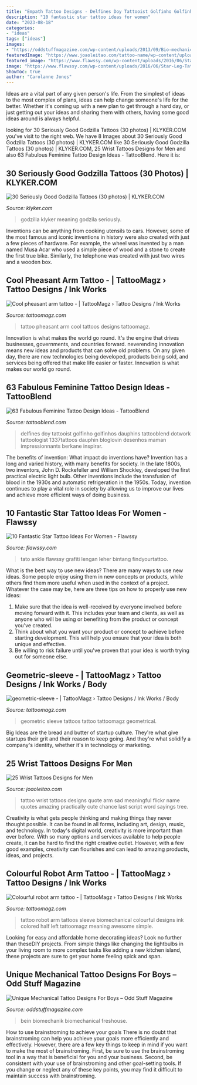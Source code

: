 ```yaml
---
title: "Empath Tattoo Designs - Delfines Doy Tattooist Golfinho Golfinhos Dauphins Tattooblend Dotwork Tattoologist 1337tattoos Dauphin Bloglovin Desenhos Maman Impressionnants Berkane Inspirar"
description: "10 fantastic star tattoo ideas for women"
date: "2023-08-18"
categories:
- "ideas"
tags: ["ideas"]
images:
- "https://oddstuffmagazine.com/wp-content/uploads/2013/09/Bio-mechanical-Tattoo-3-600x800.jpg"
featuredImage: "https://www.joaoleitao.com/tattoo-name/wp-content/uploads/wrist-arm-tattoo-ideas-script.jpg"
featured_image: "https://www.flawssy.com/wp-content/uploads/2016/06/Star-Leg-Tattoo-Men.jpg"
image: "https://www.flawssy.com/wp-content/uploads/2016/06/Star-Leg-Tattoo-Men.jpg"
ShowToc: true
author: "Carolanne Jones"
---
```



Ideas are a vital part of any given person's life. From the simplest of ideas to the most complex of plans, ideas can help change someone's life for the better. Whether it's coming up with a new plan to get through a hard day, or just getting out your ideas and sharing them with others, having some good ideas around is always helpful.

	

		
looking for 30 Seriously Good Godzilla Tattoos (30 photos) | KLYKER.COM you've visit to the right web. We have 8 Images about 30 Seriously Good Godzilla Tattoos (30 photos) | KLYKER.COM like 30 Seriously Good Godzilla Tattoos (30 photos) | KLYKER.COM, 25 Wrist Tattoos Designs for Men and also 63 Fabulous Feminine Tattoo Design Ideas - TattooBlend. Here it is:
		
    
## 30 Seriously Good Godzilla Tattoos (30 Photos) | KLYKER.COM

<img loading=lazy src="https://klyker.com/wp-content/uploads/2014/05/Godzilla-tattoos-30.jpg" onerror="this.onerror=null;this.src='https://tse2.mm.bing.net/th?id=OIP.aIKgqK60ajjW-bx6PGeMygHaJ4&amp;pid=15.1';" alt="30 Seriously Good Godzilla Tattoos (30 photos) | KLYKER.COM">

_Source: klyker.com_

>godzilla klyker meaning godzila seriously. 

	

Inventions can be anything from cooking utensils to cars. However, some of the most famous and iconic inventions in history were also created with just a few pieces of hardware. For example, the wheel was invented by a man named Musa Acar who used a simple piece of wood and a stone to create the first true bike. Similarly, the telephone was created with just two wires and a wooden box.

    
## Cool Pheasant Arm Tattoo - | TattooMagz › Tattoo Designs / Ink Works

<img loading=lazy src="https://tattoomagz.com/wp-content/uploads/Cool-pheasant-arm-tattoo.jpg" onerror="this.onerror=null;this.src='https://tse1.mm.bing.net/th?id=OIP.2A_ihcSvVKLy1VLILYJjHQHaJ4&amp;pid=15.1';" alt="Cool pheasant arm tattoo - | TattooMagz › Tattoo Designs / Ink Works">

_Source: tattoomagz.com_

>tattoo pheasant arm cool tattoos designs tattoomagz. 

	

Innovation is what makes the world go round. It's the engine that drives businesses, governments, and countries forward. neverending innovation means new ideas and products that can solve old problems. On any given day, there are new technologies being developed, products being sold, and services being offered that make life easier or faster. Innovation is what makes our world go round.

    
## 63 Fabulous Feminine Tattoo Design Ideas - TattooBlend

<img loading=lazy src="https://tattooblend.com/wp-content/uploads/2016/08/dolphins-pattern-tattoo.jpg" onerror="this.onerror=null;this.src='https://tse4.mm.bing.net/th?id=OIP.nmArJCedj8BS1VCCDlrsBQHaHa&amp;pid=15.1';" alt="63 Fabulous Feminine Tattoo Design Ideas - TattooBlend">

_Source: tattooblend.com_

>delfines doy tattooist golfinho golfinhos dauphins tattooblend dotwork tattoologist 1337tattoos dauphin bloglovin desenhos maman impressionnants berkane inspirar. 

	

The benefits of invention: What impact do inventions have?
Invention has a long and varied history, with many benefits for society. In the late 1800s, two inventors, John D. Rockefeller and William Shockley, developed the first practical electric light bulb. Other inventions include the transfusion of blood in the 1930s and automatic refrigeration in the 1950s. Today, invention continues to play a vital role in society by allowing us to improve our lives and achieve more efficient ways of doing business.

    
## 10 Fantastic Star Tattoo Ideas For Women - Flawssy

<img loading=lazy src="https://www.flawssy.com/wp-content/uploads/2016/06/Star-Leg-Tattoo-Men.jpg" onerror="this.onerror=null;this.src='https://tse3.mm.bing.net/th?id=OIP.G-z4ylccq4-bipQKhFpAZAHaJ6&amp;pid=15.1';" alt="10 Fantastic Star Tattoo Ideas For Women - Flawssy">

_Source: flawssy.com_

>tato ankle flawssy grafiti lengan leher bintang findyourtattoo. 

	

What is the best way to use new ideas?
There are many ways to use new ideas. Some people enjoy using them in new concepts or products, while others find them more useful when used in the context of a project. Whatever the case may be, here are three tips on how to properly use new ideas:
1. Make sure that the idea is well-received by everyone involved before moving forward with it. This includes your team and clients, as well as anyone who will be using or benefiting from the product or concept you've created.
2. Think about what you want your product or concept to achieve before starting development. This will help you ensure that your idea is both unique and effective.
3. Be willing to risk failure until you've proven that your idea is worth trying out for someone else.

    
## Geometric-sleeve - | TattooMagz › Tattoo Designs / Ink Works / Body

<img loading=lazy src="https://tattoomagz.com/wp-content/uploads/2014/05/geometric-sleeve.jpg" onerror="this.onerror=null;this.src='https://tse3.mm.bing.net/th?id=OIP.7is0Vm4wcmBCnfVxZLsLyQHaJ4&amp;pid=15.1';" alt="geometric-sleeve - | TattooMagz › Tattoo Designs / Ink Works / Body">

_Source: tattoomagz.com_

>geometric sleeve tattoos tattoo tattoomagz geometrical. 

	

Big Ideas are the bread and butter of startup culture. They're what give startups their grit and their reason to keep going. And they're what solidify a company's identity, whether it's in technology or marketing.

    
## 25 Wrist Tattoos Designs For Men

<img loading=lazy src="https://www.joaoleitao.com/tattoo-name/wp-content/uploads/wrist-arm-tattoo-ideas-script.jpg" onerror="this.onerror=null;this.src='https://tse3.mm.bing.net/th?id=OIP.BH7Ivtv-Ug8M7JfVD3kYZwHaLJ&amp;pid=15.1';" alt="25 Wrist Tattoos Designs for Men">

_Source: joaoleitao.com_

>tattoo wrist tattoos designs quote arm sad meaningful flickr name quotes amazing practically cute chance last script word sayings tree. 

	

Creativity is what gets people thinking and making things they never thought possible. It can be found in all forms, including art, design, music, and technology. In today's digital world, creativity is more important than ever before. With so many options and services available to help people create, it can be hard to find the right creative outlet. However, with a few good examples, creativity can flourishes and can lead to amazing products, ideas, and projects.

    
## Colourful Robot Arm Tattoo - | TattooMagz › Tattoo Designs / Ink Works

<img loading=lazy src="https://tattoomagz.com/wp-content/uploads/Tattoos/tattoo/Colourful-robot-arm-tattoo.jpg" onerror="this.onerror=null;this.src='https://tse3.mm.bing.net/th?id=OIP.U2UlmZ3-PhzOVarkUaqXWAHaLH&amp;pid=15.1';" alt="Colourful robot arm tattoo - | TattooMagz › Tattoo Designs / Ink Works">

_Source: tattoomagz.com_

>tattoo robot arm tattoos sleeve biomechanical colourful designs ink colored half left tattoomagz meaning awesome simple. 

	

Looking for easy and affordable home decorating ideas? Look no further than theseDIY projects. From simple things like changing the lightbulbs in your living room to more complex tasks like adding a new kitchen island, these projects are sure to get your home feeling spick and span.

    
## Unique Mechanical Tattoo Designs For Boys – Odd Stuff Magazine

<img loading=lazy src="https://oddstuffmagazine.com/wp-content/uploads/2013/09/Bio-mechanical-Tattoo-3-600x800.jpg" onerror="this.onerror=null;this.src='https://tse3.mm.bing.net/th?id=OIP.iBp-WK1AMzkrHlmtaQtTzQHaJ4&amp;pid=15.1';" alt="Unique Mechanical Tattoo Designs For Boys – Odd Stuff Magazine">

_Source: oddstuffmagazine.com_

>bein biomechanik biomechanical freshouse. 

	

How to use brainstroming to achieve your goals
There is no doubt that brainstroming can help you achieve your goals more efficiently and effectively. However, there are a few key things to keep in mind if you want to make the most of brainstroming. First, be sure to use the brainstroming tool in a way that is beneficial for you and your business. Second, be consistent with your use of brainstroming and other goal-setting tools. If you change or neglect any of these key points, you may find it difficult to maintain success with brainstroming.

